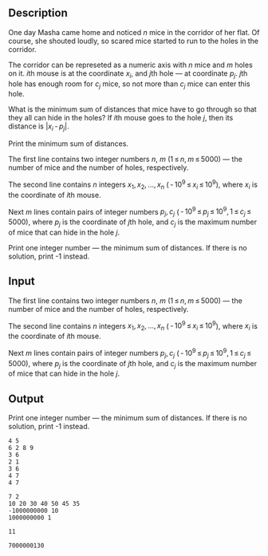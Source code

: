 ## Description

<div><p>One day Masha came home and noticed <span class="tex-span"><i>n</i></span> mice in the corridor of her flat. Of course, she shouted loudly, so scared mice started to run to the holes in the corridor.</p><p>The corridor can be represeted as a numeric axis with <span class="tex-span"><i>n</i></span> mice and <span class="tex-span"><i>m</i></span> holes on it. <span class="tex-span"><i>i</i></span>th mouse is at the coordinate <span class="tex-span"><i>x</i><sub class="lower-index"><i>i</i></sub></span>, and <span class="tex-span"><i>j</i></span>th hole — at coordinate <span class="tex-span"><i>p</i><sub class="lower-index"><i>j</i></sub></span>. <span class="tex-span"><i>j</i></span>th hole has enough room for <span class="tex-span"><i>c</i><sub class="lower-index"><i>j</i></sub></span> mice, so not more than <span class="tex-span"><i>c</i><sub class="lower-index"><i>j</i></sub></span> mice can enter this hole.</p><p>What is the minimum sum of distances that mice have to go through so that they all can hide in the holes? If <span class="tex-span"><i>i</i></span>th mouse goes to the hole <span class="tex-span"><i>j</i></span>, then its distance is <span class="tex-span">|<i>x</i><sub class="lower-index"><i>i</i></sub> - <i>p</i><sub class="lower-index"><i>j</i></sub>|</span>.</p><p>Print the minimum sum of distances.</p></div><div class="input-specification"><p>The first line contains two integer numbers <span class="tex-span"><i>n</i></span>, <span class="tex-span"><i>m</i></span> (<span class="tex-span">1 ≤ <i>n</i>, <i>m</i> ≤ 5000</span>) — the number of mice and the number of holes, respectively.</p><p>The second line contains <span class="tex-span"><i>n</i></span> integers <span class="tex-span"><i>x</i><sub class="lower-index">1</sub>, <i>x</i><sub class="lower-index">2</sub>, ..., <i>x</i><sub class="lower-index"><i>n</i></sub></span> (<span class="tex-span"> - 10<sup class="upper-index">9</sup> ≤ <i>x</i><sub class="lower-index"><i>i</i></sub> ≤ 10<sup class="upper-index">9</sup></span>), where <span class="tex-span"><i>x</i><sub class="lower-index"><i>i</i></sub></span> is the coordinate of <span class="tex-span"><i>i</i></span>th mouse.</p><p>Next <span class="tex-span"><i>m</i></span> lines contain pairs of integer numbers <span class="tex-span"><i>p</i><sub class="lower-index"><i>j</i></sub>, <i>c</i><sub class="lower-index"><i>j</i></sub></span> (<span class="tex-span"> - 10<sup class="upper-index">9</sup> ≤ <i>p</i><sub class="lower-index"><i>j</i></sub> ≤ 10<sup class="upper-index">9</sup>, 1 ≤ <i>c</i><sub class="lower-index"><i>j</i></sub> ≤ 5000</span>), where <span class="tex-span"><i>p</i><sub class="lower-index"><i>j</i></sub></span> is the coordinate of <span class="tex-span"><i>j</i></span>th hole, and <span class="tex-span"><i>c</i><sub class="lower-index"><i>j</i></sub></span> is the maximum number of mice that can hide in the hole <span class="tex-span"><i>j</i></span>.</p></div><div class="output-specification"><p>Print one integer number — the minimum sum of distances. If there is no solution, print <span class="tex-font-style-tt">-1</span> instead.</p></div>

## Input

<p>The first line contains two integer numbers <span class="tex-span"><i>n</i></span>, <span class="tex-span"><i>m</i></span> (<span class="tex-span">1 ≤ <i>n</i>, <i>m</i> ≤ 5000</span>) — the number of mice and the number of holes, respectively.</p><p>The second line contains <span class="tex-span"><i>n</i></span> integers <span class="tex-span"><i>x</i><sub class="lower-index">1</sub>, <i>x</i><sub class="lower-index">2</sub>, ..., <i>x</i><sub class="lower-index"><i>n</i></sub></span> (<span class="tex-span"> - 10<sup class="upper-index">9</sup> ≤ <i>x</i><sub class="lower-index"><i>i</i></sub> ≤ 10<sup class="upper-index">9</sup></span>), where <span class="tex-span"><i>x</i><sub class="lower-index"><i>i</i></sub></span> is the coordinate of <span class="tex-span"><i>i</i></span>th mouse.</p><p>Next <span class="tex-span"><i>m</i></span> lines contain pairs of integer numbers <span class="tex-span"><i>p</i><sub class="lower-index"><i>j</i></sub>, <i>c</i><sub class="lower-index"><i>j</i></sub></span> (<span class="tex-span"> - 10<sup class="upper-index">9</sup> ≤ <i>p</i><sub class="lower-index"><i>j</i></sub> ≤ 10<sup class="upper-index">9</sup>, 1 ≤ <i>c</i><sub class="lower-index"><i>j</i></sub> ≤ 5000</span>), where <span class="tex-span"><i>p</i><sub class="lower-index"><i>j</i></sub></span> is the coordinate of <span class="tex-span"><i>j</i></span>th hole, and <span class="tex-span"><i>c</i><sub class="lower-index"><i>j</i></sub></span> is the maximum number of mice that can hide in the hole <span class="tex-span"><i>j</i></span>.</p>

## Output

<p>Print one integer number — the minimum sum of distances. If there is no solution, print <span class="tex-font-style-tt">-1</span> instead.</p>





```input1
4 5
6 2 8 9
3 6
2 1
3 6
4 7
4 7

```




```input2
7 2
10 20 30 40 50 45 35
-1000000000 10
1000000000 1

```




```output1
11

```




```output2
7000000130

```


